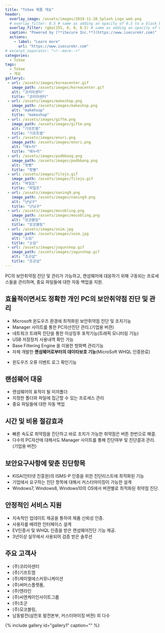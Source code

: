 ```yaml
---
title: "ToSee 제품 개요"
header:
  overlay_image: /assets/images/2019-11-28_Splash_Logo_web.png
  # overlay_filter: 0.5 # same as adding an opacity of 0.5 to a black background or "rgba(255, 0, 0, 0.5)"
  overlay_filter: rgba(255, 0, 0, 0.5) # same as adding an opacity of 0.5 to a black background or "rgba(255, 0, 0, 0.5)"
  caption: "Powered by [**iSecure Inc.**](https://www.isecurekr.com)"
  actions:
    - label: "Learn more"
      url: "https://www.isecurekr.com"
# excerpt_separator: "<!--more-->"
categories:
  - ToSee
tags:
  - ToSee
  - 개요
gallery1:
 - url: /assets/images/koreacenter.gif
   image_path: /assets/images/koreacenter.gif
   alt: "코리아센터"
   title: "코리아센터"
 - url: /assets/images/makeshop.png
   image_path: /assets/images/makeshop.png
   alt: "makehsop"
   title: "makeshop"
 - url: /assets/images/giftm.png
   image_path: /assets/images/giftm.png
   alt: "기프트엠"
   title: "기프트엠"
 - url: /assets/images/enuri.png
   image_path: /assets/images/enuri.png
   alt: "에누리"
   title: "에누리"
 - url: /assets/images/podbbang.png
   image_path: /assets/images/podbbang.png
   alt: "팟빵"
   title: "팟빵"
 - url: /assets/images/filejo.gif
   image_path: /assets/images/filejo.gif
   alt: "파일조"
   title: "파일조"
 - url: /assets/images/naning9.png
   image_path: /assets/images/naning9.png
   alt: "난닝구"
   title: "난닝구"
 - url: /assets/images/mocobling.png
   image_path: /assets/images/mocobling.png
   alt: "모코블링"
   title: "모코블링"
 - url: /assets/images/soim.jpg
   image_path: /assets/images/soim.jpg
   alt: "소임"
   title: "소임"
 - url: /assets/images/jogunshop.gif
   image_path: /assets/images/jogunshop.gif
   alt: "조군샵"
   title: "조군샵"
---
```

PC의 보안취약점 진단 및 관리가 가능하고, 랜섬웨어에 대응하기 위해 구동되는 프로세스들을 관리하며, 중요 파일들에 대한 자동 백업을 지원.

## 효율적이면서도 정확한 개인 PC의 보안취약점 진단 및 관리
  * Microsoft 윈도우즈 환경에 최적화된 보안취약점 진단 및 조치기능
  * Manager 사이트를 통한 PC자산진단 관리.(기업용 버젼)
  * 네트워크 트래픽 진단을 통한 이상징후 포착기능(트래픽 모니터링 기능)
  * USB 저장장치 사용내역 확인 가능
  * Base Filtering Engine 을 이용한 방화벽 관리기능
  * 자체 개발한 **랜섬웨어로부터의 데이타보호 기능**(MicroSoft WHQL 인증완료)
  <!-- * Work and Life Balance 관리를 위한 52시간 관리기능(기업용 버젼) -->
  * 윈도우즈 오류 이벤트 로그 확인기능

## 랜섬웨어 대응
  * 렌섬웨어의 표적이 될 미끼폴더
  * 지정한 폴더와 파일에 접근할 수 있는 프로세스 관리
  * 중요 파일들에 대한 자동 백업

## 시간 및 비용 절감효과
   * 빠른 속도로 취약점을 진단하고 바로 조치가 가능한 취약점은 버튼 한번으로 해결.
   * 다수의 PC자산에 대해서도 Manager 사이트를 통해 진단여부 및 진단결과 관리.(기업용 버전)

## 보안요구사항에 맞춘 진단항목
   * KISA(인터넷 진흥원)의 ISMS-P 인증을 위한 진단리스트에 최적화된 기능
   * 기업에서 요구하는 진단 항목에 대해서 커스터마이징이 가능한 설계
   * Windows7, Windows8, Windows10의 OS에서 버젼별로 최적화된 취약점 진단.

## 안정적인 서비스 지원
   * 지속적인 업데이트 제공을 통하여 제품 신뢰성 인증.
   * 사용자를 배려한 인터페이스 설계
   * EV인증서 및 WHQL 인증을 받은 랜섬웨어진단 기능 제공.
   * 3년이상 실무에서 사용되어 검증 받은 솔루션

## 주요 고객사
   * (주)코리아센터
   * (주)기프트엠
   * (주)제이엘에스커뮤니케이션
   * (주)써머스플랫폼, 
   * (주)엔라인
   * (주)씨엔케이인사이트그룹
   * (주)조군
   * (주)모코블링, 
   * 남동발전(삼천포 발전본부, 커스터마이징 버젼)
   외 다수

   {% include gallery id="gallery1" caption="" %}